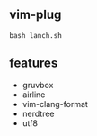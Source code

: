 ## vim-plug
```
bash lanch.sh
```
## features
- gruvbox
- airline
- vim-clang-format
- nerdtree
- utf8
